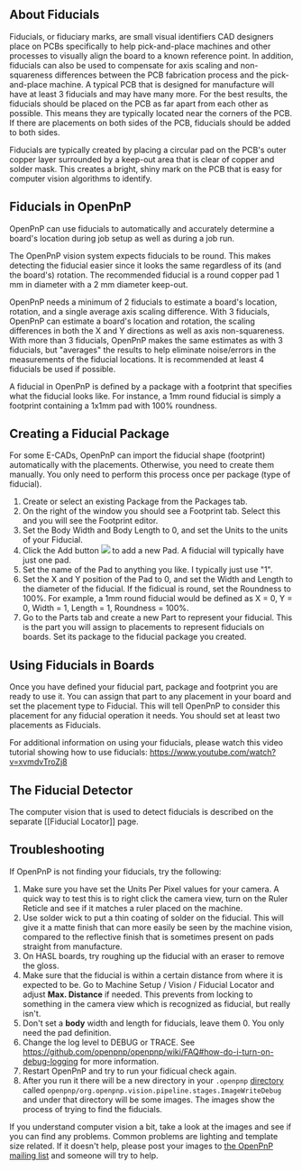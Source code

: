 ## About Fiducials

Fiducials, or fiduciary marks, are small visual identifiers CAD designers place on PCBs specifically to help pick-and-place machines and other processes to visually align the board to a known reference point. In addition, fiducials can also be used to compensate for axis scaling and non-squareness differences between the PCB fabrication process and the pick-and-place machine. A typical PCB that is designed for manufacture will have at least 3 fiducials and may have many more. For the best results, the fiducials should be placed on the PCB as far apart from each other as possible. This means they are typically located near the corners of the PCB. If there are placements on both sides of the PCB, fiducials should be added to both sides.

Fiducials are typically created by placing a circular pad on the PCB's outer copper layer surrounded by a keep-out area that is clear of copper and solder mask.  This creates a bright, shiny mark on the PCB that is easy for computer vision algorithms to identify. 

## Fiducials in OpenPnP

OpenPnP can use fiducials to automatically and accurately determine a board's location during job setup as well as during a job run.

The OpenPnP vision system expects fiducials to be round. This makes detecting the fiducial easier since it looks the same regardless of its (and the board's) rotation. The recommended fiducial is a round copper pad 1 mm in diameter with a 2 mm diameter keep-out.

OpenPnP needs a minimum of 2 fiducials to estimate a board's location, rotation, and a single average axis scaling difference. With 3 fiducials, OpenPnP can estimate a board's location and rotation, the scaling differences in both the X and Y directions as well as axis non-squareness. With more than 3 fiducials, OpenPnP makes the same estimates as with 3 fiducials, but "averages" the results to help eliminate noise/errors in the measurements of the fiducial locations. It is recommended at least 4 fiducials be used if possible.

A fiducial in OpenPnP is defined by a package with a footprint that specifies what the fiducial looks like. For instance, a 1mm round fiducial is simply a footprint containing a 1x1mm pad with 100% roundness.

## Creating a Fiducial Package

For some E-CADs, OpenPnP can import the fiducial shape (footprint) automatically with the placements. Otherwise, you need to create them manually. You only need to perform this process once per package (type of fiducial).

1. Create or select an existing Package from the Packages tab.
2. On the right of the window you should see a Footprint tab. Select this and you will see the Footprint editor.
3. Set the Body Width and Body Length to 0, and set the Units to the units of your Fiducial.
4. Click the Add button ![](https://rawgit.com/openpnp/openpnp/develop/src/main/resources/icons/general-add.svg) to add a new Pad. A fiducial will typically have just one pad.
5. Set the name of the Pad to anything you like. I typically just use "1".
6. Set the X and Y position of the Pad to 0, and set the Width and Length to the diameter of the fiducial. If the fidicual is round, set the Roundness to 100%. For example, a 1mm round fiducial would be defined as X = 0, Y = 0, Width = 1, Length = 1, Roundness = 100%.
7. Go to the Parts tab and create a new Part to represent your fiducial. This is the part you will assign to placements to represent fiducials on boards. Set its package to the fiducial package you created.

## Using Fiducials in Boards

Once you have defined your fiducial part, package and footprint you are ready to use it. You can assign that part to any placement in your board and set the placement type to Fiducial. This will tell OpenPnP to consider this placement for any fiducial operation it needs. You should set at least two placements as Fiducials.

For additional information on using your fiducials, please watch this video tutorial showing how to use fiducials: https://www.youtube.com/watch?v=xvmdvTroZj8

## The Fiducial Detector

The computer vision that is used to detect fiducials is described on the separate [[Fiducial Locator]] page.

## Troubleshooting

If OpenPnP is not finding your fiducials, try the following:

1. Make sure you have set the Units Per Pixel values for your camera. A quick way to test this is to right click the camera view, turn on the Ruler Reticle and see if it matches a ruler placed on the machine.
2. Use solder wick to put a thin coating of solder on the fiducial. This will give it a matte finish that can more easily be seen by the machine vision, compared to the reflective finish that is sometimes present on pads straight from manufacture.
3. On HASL boards, try roughing up the fiducial with an eraser to remove the gloss.
4. Make sure that the fiducial is within a certain distance from where it is expected to be. Go to Machine Setup / Vision / Fiducial Locator and adjust **Max. Distance** if needed. This prevents from locking to something in the camera view which is recognized as fiducial, but really isn't.
5. Don't set a **body** width and length for fiducials, leave them 0.  You only need the pad definition.
6. Change the log level to DEBUG or TRACE. See https://github.com/openpnp/openpnp/wiki/FAQ#how-do-i-turn-on-debug-logging for more information.
7. Restart OpenPnP and try to run your fidicual check again.
8. After you run it there will be a new directory in your `.openpnp` [directory](https://github.com/openpnp/openpnp/wiki/FAQ#where-are-configuration-and-log-files-located) called `openpnp/org.openpnp.vision.pipeline.stages.ImageWriteDebug` and under that directory will be some images. The images show the process of trying to find the fiducials.

  If you understand computer vision a bit, take a look at the images and see if you can find any problems. Common problems are lighting and template size related. If it doesn't help, please post your images to [the OpenPnP mailing list](http://groups.google.com/group/openpnp) and someone will try to help.

